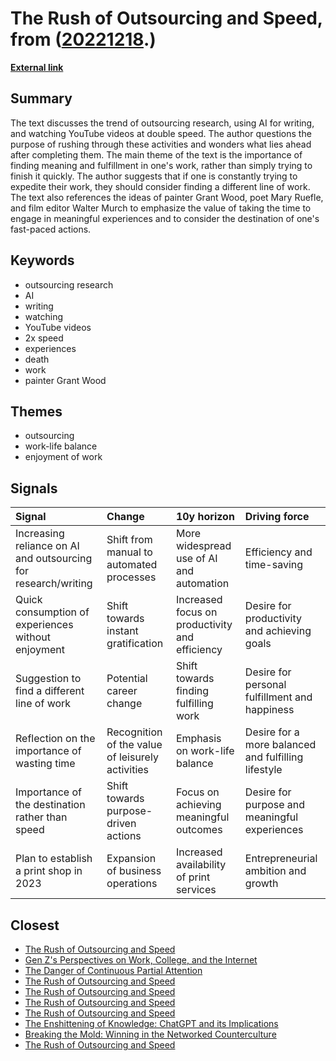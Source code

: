 # __The Rush of Outsourcing and Speed__, from ([20221218](https://kghosh.substack.com/p/20221218).)

__[External link](https://austinkleon.com/2022/12/07/and-then-what/?utm_source=substack&utm_medium=email)__



## Summary

The text discusses the trend of outsourcing research, using AI for writing, and watching YouTube videos at double speed. The author questions the purpose of rushing through these activities and wonders what lies ahead after completing them. The main theme of the text is the importance of finding meaning and fulfillment in one's work, rather than simply trying to finish it quickly. The author suggests that if one is constantly trying to expedite their work, they should consider finding a different line of work. The text also references the ideas of painter Grant Wood, poet Mary Ruefle, and film editor Walter Murch to emphasize the value of taking the time to engage in meaningful experiences and to consider the destination of one's fast-paced actions.

## Keywords

* outsourcing research
* AI
* writing
* watching
* YouTube videos
* 2x speed
* experiences
* death
* work
* painter Grant Wood

## Themes

* outsourcing
* work-life balance
* enjoyment of work

## Signals

| Signal                                                         | Change                                           | 10y horizon                                    | Driving force                                       |
|:---------------------------------------------------------------|:-------------------------------------------------|:-----------------------------------------------|:----------------------------------------------------|
| Increasing reliance on AI and outsourcing for research/writing | Shift from manual to automated processes         | More widespread use of AI and automation       | Efficiency and time-saving                          |
| Quick consumption of experiences without enjoyment             | Shift towards instant gratification              | Increased focus on productivity and efficiency | Desire for productivity and achieving goals         |
| Suggestion to find a different line of work                    | Potential career change                          | Shift towards finding fulfilling work          | Desire for personal fulfillment and happiness       |
| Reflection on the importance of wasting time                   | Recognition of the value of leisurely activities | Emphasis on work-life balance                  | Desire for a more balanced and fulfilling lifestyle |
| Importance of the destination rather than speed                | Shift towards purpose-driven actions             | Focus on achieving meaningful outcomes         | Desire for purpose and meaningful experiences       |
| Plan to establish a print shop in 2023                         | Expansion of business operations                 | Increased availability of print services       | Entrepreneurial ambition and growth                 |

## Closest

* [The Rush of Outsourcing and Speed](99862957fcec17ca02dd7fceb346b4df)
* [Gen Z's Perspectives on Work, College, and the Internet](644ce4dcf74e76970fd0526ca1abf551)
* [The Danger of Continuous Partial Attention](417df5448432cb603f40dec77f469b87)
* [The Rush of Outsourcing and Speed](99862957fcec17ca02dd7fceb346b4df)
* [The Rush of Outsourcing and Speed](99862957fcec17ca02dd7fceb346b4df)
* [The Rush of Outsourcing and Speed](99862957fcec17ca02dd7fceb346b4df)
* [The Rush of Outsourcing and Speed](99862957fcec17ca02dd7fceb346b4df)
* [The Enshittening of Knowledge: ChatGPT and its Implications](182bea68661560af4b5ef5728107212b)
* [Breaking the Mold: Winning in the Networked Counterculture](e5f4b1b4319694169f1551be43a837c9)
* [The Rush of Outsourcing and Speed](99862957fcec17ca02dd7fceb346b4df)